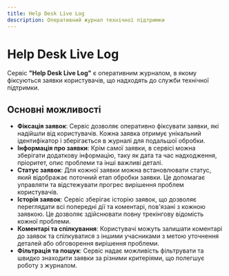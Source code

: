 ```yaml
---
title: Help Desk Live Log
description: Оперативний журнал технічної підтримки
---
```


# Help Desk Live Log

Сервіс **"Help Desk Live Log"** є оперативним журналом, в якому фіксуються заявки користувачів, що надходять до служби технічної підтримки.

## Основні можливості

- **Фіксація заявок**: Сервіс дозволяє оперативно фіксувати заявки, які надійшли від користувачів. Кожна заявка отримує унікальний ідентифікатор і зберігається в журналі для подальшої обробки.
- **Інформація про заявки**: Крім самої заявки, в сервісі можна зберігати додаткову інформацію, таку як дата та час надходження, пріоритет, опис проблеми та інші важливі деталі.
- **Статус заявок**: Для кожної заявки можна встановлювати статус, який відображає поточний етап обробки заявки. Це допомагає управляти та відстежувати прогрес вирішення проблем користувачів.
- **Історія заявок**: Сервіс зберігає історію заявок, що дозволяє переглядати всі попередні дії та коментарі, пов'язані з кожною заявкою. Це дозволяє здійснювати повну трекінгову відомість кожної проблеми.
- **Коментарі та спілкування**: Користувачі можуть залишати коментарі до заявок та спілкуватися з іншими учасниками з метою уточнення деталей або обговорення вирішення проблеми.
- **Фільтрація та пошук**: Сервіс надає можливість фільтрувати та швидко знаходити заявки за різними критеріями, що полегшує роботу з журналом.
